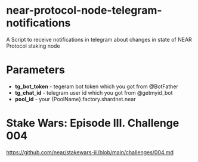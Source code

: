 # near-protocol-node-telegram-notifications
A Script to receive notifications in telegram about changes in state of NEAR Protocol staking node

# Parameters
- **tg_bot_token** - tegeram bot token which you got from @BotFather
- **tg_chat_id** - telegram user id which you got from @getmyid_bot
- **pool_id** - your {PoolName}.factory.shardnet.near

# Stake Wars: Episode III. Challenge 004
https://github.com/near/stakewars-iii/blob/main/challenges/004.md
